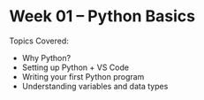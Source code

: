 # Week 01 – Python Basics

Topics Covered:
- Why Python?
- Setting up Python + VS Code
- Writing your first Python program
- Understanding variables and data types
